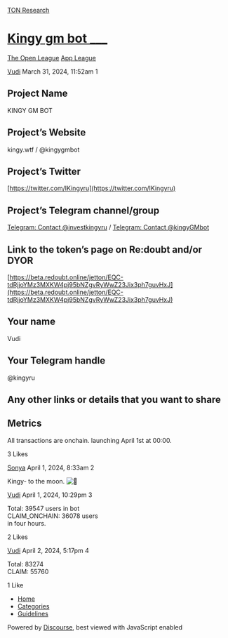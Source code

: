 [TON Research](/)

# [Kingy gm bot \_\_\_](/t/kingy-gm-bot/2179)

[The Open League](/c/the-open-league/app-leaderboard/58)  [App League](/c/the-open-league/app-leaderboard/58) 

    

[Vudi](https://tonresear.ch/u/Vudi)  March 31, 2024, 11:52am  1

## [](#project-name-1)Project Name

KINGY GM BOT

## [](#projects-website-2)Project’s Website

kingy.wtf / @kingygmbot

## [](#projects-twitter-3)Project’s Twitter

[https://twitter.com/IKingyru](https://twitter.com/IKingyru)

## [](#projects-telegram-channelgroup-4)Project’s Telegram channel/group

[Telegram: Contact @investkingyru](http://t.me/investkingyru) / [Telegram: Contact @kingyGMbot](https://t.me/kingyGMbot/GMGM?startapp=ref_18)

## [](#link-to-the-tokens-page-on-redoubt-andor-dyor-5)Link to the token’s page on Re:doubt and/or DYOR

[https://beta.redoubt.online/jetton/EQC-tdRjjoYMz3MXKW4pj95bNZgvRyWwZ23Jix3ph7guvHxJ](https://beta.redoubt.online/jetton/EQC-tdRjjoYMz3MXKW4pj95bNZgvRyWwZ23Jix3ph7guvHxJ)

## [](#your-name-6)Your name

Vudi

## [](#your-telegram-handle-7)Your Telegram handle

@kingyru

## [](#any-other-links-or-details-that-you-want-to-share-8)Any other links or details that you want to share

## [](#metrics-9)Metrics

All transactions are onchain. launching April 1st at 00:00.

  3 Likes

[Sonya](https://tonresear.ch/u/Sonya) April 1, 2024, 8:33am  2

Kingy- to the moon. ![:love_you_gesture:](https://tonresear.ch/images/emoji/twitter/love_you_gesture.png?v=12 ":love_you_gesture:")

 

[Vudi](https://tonresear.ch/u/Vudi) April 1, 2024, 10:29pm  3

Total: 39547 users in bot  
CLAIM\_ONCHAIN: 36078 users  
in four hours.

  2 Likes

[Vudi](https://tonresear.ch/u/Vudi) April 2, 2024, 5:17pm  4

Total: 83274  
CLAIM: 55760

  1 Like

*   [Home](/)
*   [Categories](/categories)
*   [Guidelines](/guidelines)

Powered by [Discourse](https://www.discourse.org), best viewed with JavaScript enabled